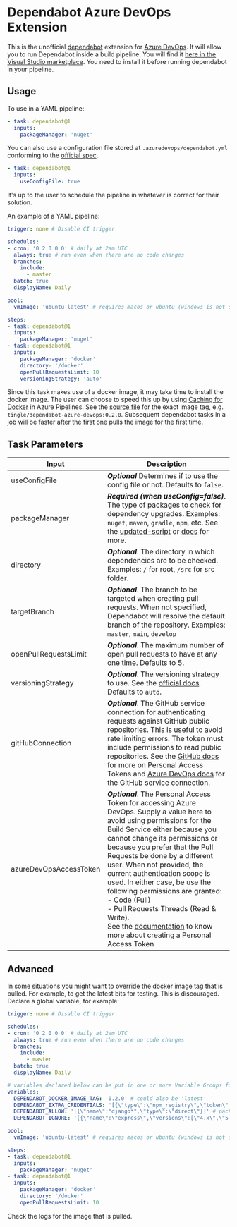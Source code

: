 # Dependabot Azure DevOps Extension

This is the unofficial [dependabot](https://github.com/Dependabot/dependabot-core) extension for [Azure DevOps](https://azure.microsoft.com/en-gb/services/devops/). It will allow you to run Dependabot inside a build pipeline. You will find it [here in the Visual Studio marketplace](https://marketplace.visualstudio.com/items?itemName=tingle-software.dependabot). You need to install it before running dependabot in your pipeline.

## Usage

To use in a YAML pipeline:

```yaml
- task: dependabot@1
  inputs:
    packageManager: 'nuget'
```

You can also use a configuration file stored at `.azuredevops/dependabot.yml` conforming to the [official spec](https://docs.github.com/en/github/administering-a-repository/configuration-options-for-dependency-updates).

```yaml
- task: dependabot@1
  inputs:
    useConfigFile: true
```

It's up to the user to schedule the pipeline in whatever is correct for their solution.

An example of a YAML pipeline:

```yaml
trigger: none # Disable CI trigger

schedules:
- cron: '0 2 0 0 0' # daily at 2am UTC
  always: true # run even when there are no code changes
  branches:
    include:
      - master
  batch: true
  displayName: Daily

pool:
  vmImage: 'ubuntu-latest' # requires macos or ubuntu (windows is not supported)

steps:
- task: dependabot@1
  inputs:
    packageManager: 'nuget'
- task: dependabot@1
  inputs:
    packageManager: 'docker'
    directory: '/docker'
    openPullRequestsLimit: 10
    versioningStrategy: 'auto'
```

Since this task makes use of a docker image, it may take time to install the docker image. The user can choose to speed this up by using [Caching for Docker](https://docs.microsoft.com/en-us/azure/devops/pipelines/release/caching?view=azure-devops#docker-images) in Azure Pipelines. See the [source file](./src/extension/task/index.ts) for the exact image tag, e.g. `tingle/dependabot-azure-devops:0.2.0`. Subsequent dependabot tasks in a job will be faster after the first one pulls the image for the first time.

## Task Parameters

|Input|Description|
|--|--|
|useConfigFile|**_Optional_** Determines if to use the config file or not. Defaults to `false`.|
|packageManager|**_Required (when useConfig=false)_**. The type of packages to check for dependency upgrades. Examples: `nuget`, `maven`, `gradle`, `npm`, etc. See the [updated-script](./src/update-script.rb) or [docs](https://docs.github.com/en/free-pro-team@latest/github/administering-a-repository/configuration-options-for-dependency-updates#package-ecosystem) for more.|
|directory|**_Optional_**. The directory in which dependencies are to be checked. Examples: `/` for root, `/src` for src folder.|
|targetBranch|**_Optional_**. The branch to be targeted when creating pull requests. When not specified, Dependabot will resolve the default branch of the repository. Examples: `master`, `main`, `develop`|
|openPullRequestsLimit|**_Optional_**. The maximum number of open pull requests to have at any one time. Defaults to 5.|
|versioningStrategy|**_Optional_**. The versioning strategy to use. See the [official docs](https://docs.github.com/en/free-pro-team@latest/github/administering-a-repository/configuration-options-for-dependency-updates#versioning-strategy). Defaults to `auto`.|
|gitHubConnection|**_Optional_**. The GitHub service connection for authenticating requests against GitHub public repositories. This is useful to avoid rate limiting errors. The token must include permissions to read public repositories. See the [GitHub docs](https://docs.github.com/en/free-pro-team@latest/github/authenticating-to-github/creating-a-personal-access-token) for more on Personal Access Tokens and [Azure DevOps docs](https://docs.microsoft.com/en-us/azure/devops/pipelines/library/service-endpoints?view=azure-devops&tabs=yaml#sep-github) for the GitHub service connection.|
|azureDevOpsAccessToken|**_Optional_**. The Personal Access Token for accessing Azure DevOps. Supply a value here to avoid using permissions for the Build Service either because you cannot change its permissions or because you prefer that the Pull Requests be done by a different user. When not provided, the current authentication scope is used. In either case, be use the following permissions are granted: <br/>-&nbsp;Code (Full)<br/>-&nbsp;Pull Requests Threads (Read & Write).<br/>See the [documentation](https://docs.microsoft.com/en-us/azure/devops/organizations/accounts/use-personal-access-tokens-to-authenticate?view=azure-devops&tabs=preview-page#create-a-pat) to know more about creating a Personal Access Token|

## Advanced

In some situations you might want to override the docker image tag that is pulled. For example, to get the latest bits for testing. This is discouraged. Declare a global variable, for example:

```yaml
trigger: none # Disable CI trigger

schedules:
- cron: '0 2 0 0 0' # daily at 2am UTC
  always: true # run even when there are no code changes
  branches:
    include:
      - master
  batch: true
  displayName: Daily

# variables declared below can be put in one or more Variable Groups for sharing across pipelines
variables:
  DEPENDABOT_DOCKER_IMAGE_TAG: '0.2.0' # could also be 'latest'
  DEPENDABOT_EXTRA_CREDENTIALS: '[{\"type\":\"npm_registry\",\"token\":\"<redacted>\",\"registry\":\"npm.fontawesome.com\"}]' # put the credentials for private registries and feeds
  DEPENDABOT_ALLOW: '[{\"name\":"django*",\"type\":\"direct\"}]' # packages allowed to be updated
  DEPENDABOT_IGNORE: '[{\"name\":\"express\",\"versions\":[\"4.x\",\"5.x\"]}]' # packages to be ignored

pool:
  vmImage: 'ubuntu-latest' # requires macos or ubuntu (windows is not supported)

steps:
- task: dependabot@1
  inputs:
    packageManager: 'nuget'
- task: dependabot@1
  inputs:
    packageManager: 'docker'
    directory: '/docker'
    openPullRequestsLimit: 10
```

Check the logs for the image that is pulled.
